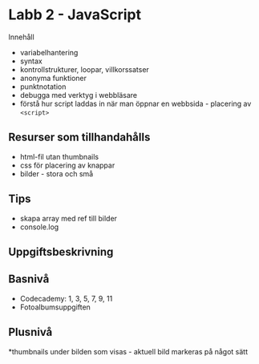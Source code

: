 # Labb 2 - JavaScript

Innehåll 

* variabelhantering
* syntax
* kontrollstrukturer, loopar, villkorssatser
* anonyma funktioner
* punktnotation
* debugga med verktyg i webbläsare
* förstå hur script laddas in när man öppnar en webbsida - placering av `<script>`

## Resurser som tillhandahålls
* html-fil utan thumbnails
* css för placering av knappar
* bilder - stora och små

## Tips
  * skapa array med ref till bilder
  * console.log

## Uppgiftsbeskrivning


## Basnivå
  * Codecademy: 1, 3, 5, 7, 9, 11
  * Fotoalbumsuppgiften

## Plusnivå
  *thumbnails under bilden som visas - aktuell bild markeras på något sätt

